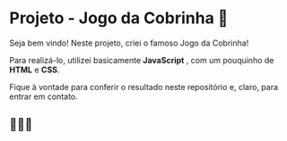 # Projeto - Jogo da Cobrinha :snake:

Seja bem vindo! Neste projeto, criei o famoso Jogo da Cobrinha!

Para realizá-lo, utilizei basicamente **JavaScript** , com um pouquinho de **HTML** e **CSS**.

Fique à vontade para conferir o resultado neste repositório e, claro, para entrar em contato.

## :rocket::rocket::rocket:

